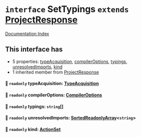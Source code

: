 # `interface` SetTypings `extends` [ProjectResponse](../interface.ProjectResponse/README.md)

[Documentation Index](../README.md)

## This interface has

- 5 properties:
[typeAcquisition](#-readonly-typeacquisition-typeacquisition),
[compilerOptions](#-readonly-compileroptions-compileroptions),
[typings](#-readonly-typings-string),
[unresolvedImports](#-readonly-unresolvedimports-sortedreadonlyarraystring),
[kind](#-readonly-kind-actionset)
- 1 inherited member from [ProjectResponse](../interface.ProjectResponse/README.md)


#### 📄 `readonly` typeAcquisition: [TypeAcquisition](../interface.TypeAcquisition/README.md)



#### 📄 `readonly` compilerOptions: [CompilerOptions](../interface.CompilerOptions/README.md)



#### 📄 `readonly` typings: `string`\[]



#### 📄 `readonly` unresolvedImports: [SortedReadonlyArray](../interface.SortedReadonlyArray/README.md)\<`string`>



#### 📄 `readonly` kind: [ActionSet](../type.ActionSet/README.md)



